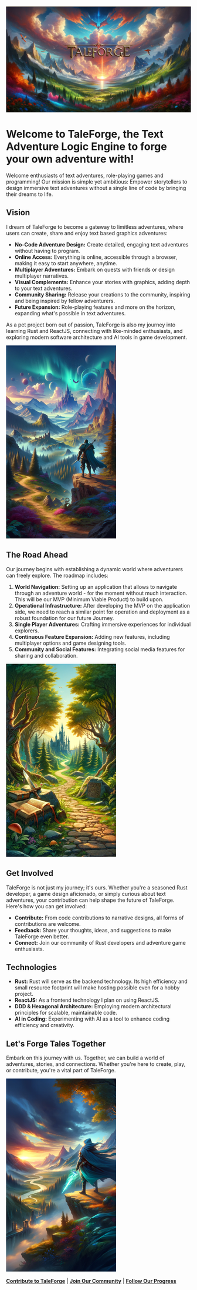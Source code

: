 ![TaleForge Banner](/README/images/banner_01.webp)

# Welcome to TaleForge, the Text Adventure Logic Engine to forge your own adventure with! 

Welcome enthusiasts of text adventures, role-playing games and programming! Our mission is simple yet ambitious: Empower storytellers to design immersive text adventures without a single line of code by bringing their dreams to life. 

## Vision

I dream of TaleForge to become a gateway to limitless adventures, where users can create, share and enjoy text based graphics adventures:

- **No-Code Adventure Design:** Create detailed, engaging text adventures without having to program.
- **Online Access:** Everything is online, accessible through a browser, making it easy to start anywhere, anytime.
- **Multiplayer Adventures:** Embark on quests with friends or design multiplayer narratives.
- **Visual Complements:** Enhance your stories with graphics, adding depth to your text adventures.
- **Community Sharing:** Release your creations to the community, inspiring and being inspired by fellow adventurers.
- **Future Expansion:** Role-playing features and more on the horizon, expanding what's possible in text adventures.

As a pet project born out of passion, TaleForge is also my journey into learning Rust and ReactJS, connecting with like-minded enthusiasts, and exploring modern software architecture and AI tools in game development.

<img src="README/images/visions.webp" width="300"/>

## The Road Ahead

Our journey begins with establishing a dynamic world where adventurers can freely explore. The roadmap includes:

1. **World Navigation:** Setting up an application that allows to navigate through an adventure world - for the moment without much interaction. This will be our MVP (Minimum Viable Product) to build upon. 
2. **Operational Infrastructure:** After developing the MVP on the application side, we need to reach a similar point for operation and deployment as a robust foundation for our future Journey.
3. **Single Player Adventures:** Crafting immersive experiences for individual explorers.
4. **Continuous Feature Expansion:** Adding new features, including multiplayer options and game designing tools.
5. **Community and Social Features:** Integrating social media features for sharing and collaboration.

<img src="README/images/road_ahead.webp" width="300"/>

## Get Involved

TaleForge is not just my journey; it's ours. Whether you're a seasoned Rust developer, a game design aficionado, or simply curious about text adventures, your contribution can help shape the future of TaleForge. Here's how you can get involved:

- **Contribute:** From code contributions to narrative designs, all forms of contributions are welcome.
- **Feedback:** Share your thoughts, ideas, and suggestions to make TaleForge even better.
- **Connect:** Join our community of Rust developers and adventure game enthusiasts.

## Technologies

- **Rust:** Rust will serve as the backend technology. Its high efficiency and small resource footprint will make hosting possible even for a hobby project.
- **ReactJS:** As a frontend technology I plan on using ReactJS. 
- **DDD & Hexagonal Architecture:** Employing modern architectural principles for scalable, maintainable code.
- **AI in Coding:** Experimenting with AI as a tool to enhance coding efficiency and creativity.

## Let's Forge Tales Together

Embark on this journey with us. Together, we can build a world of adventures, stories, and connections. Whether you're here to create, play, or contribute, you're a vital part of TaleForge.

<img src="README/images/embark_journey.webp" width="300"/>

**[Contribute to TaleForge](#)** | **[Join Our Community](#)** | **[Follow Our Progress](#)**
